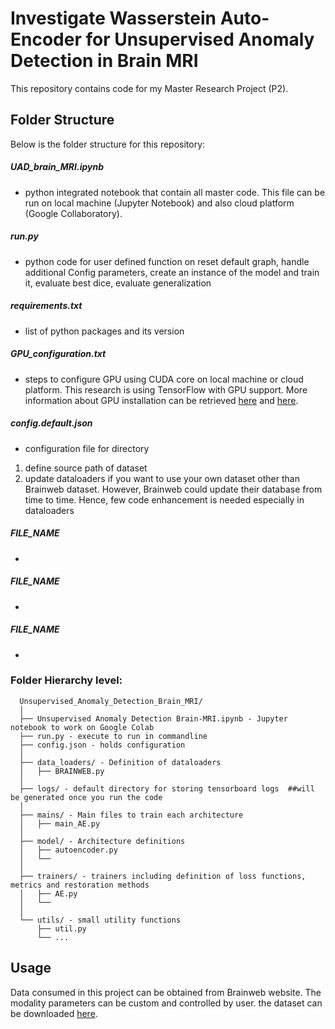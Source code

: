 # Investigate Wasserstein Auto-Encoder for Unsupervised Anomaly Detection in Brain MRI

This repository contains code for my Master Research Project (P2).

## Folder Structure
Below is the folder structure for this repository:

##### UAD_brain_MRI.ipynb 
* python integrated notebook that contain all master code. This file can be run on local machine (Jupyter Notebook) and also cloud platform (Google Collaboratory).

##### run.py
* python code for user defined function on reset default graph, handle additional Config parameters, create an instance of the model and train it, evaluate best dice, evaluate generalization

##### requirements.txt
* list of python packages and its version

##### GPU_configuration.txt
* steps to configure GPU using CUDA core on local machine or cloud platform. This research is using TensorFlow with GPU support. More information about GPU installation can be retrieved [here](https://www.tensorflow.org/install/gpu) and [here](https://www.tensorflow.org/guide/gpu).

##### config.default.json
* configuration file for directory
1. define source path of dataset
2. update dataloaders if you want to use your own dataset other than Brainweb dataset. However, Brainweb could update their database from time to time. Hence, few code enhancement is needed especially in dataloaders

##### FILE_NAME
* 

##### FILE_NAME
* 

##### FILE_NAME
* 

### Folder Hierarchy level:
```
  Unsupervised_Anomaly_Detection_Brain_MRI/
  │
  ├── Unsupervised Anomaly Detection Brain-MRI.ipynb - Jupyter notebook to work on Google Colab
  ├── run.py - execute to run in commandline
  ├── config.json - holds configuration
  │
  ├── data_loaders/ - Definition of dataloaders
  │   ├── BRAINWEB.py
  │
  ├── logs/ - default directory for storing tensorboard logs  ##will be generated once you run the code
  │
  ├── mains/ - Main files to train each architecture
  │   ├── main_AE.py
  │
  ├── model/ - Architecture definitions
  │   ├── autoencoder.py
  │   └── 
  │ 
  ├── trainers/ - trainers including definition of loss functions, metrics and restoration methods
  │   ├── AE.py
  │   └── 
  │  
  └── utils/ - small utility functions
      ├── util.py
      └── ...
```

## Usage
Data consumed in this project can be obtained from Brainweb website. The modality parameters can be custom and controlled by user. the dataset can be downloaded [here](https://brainweb.bic.mni.mcgill.ca/).



